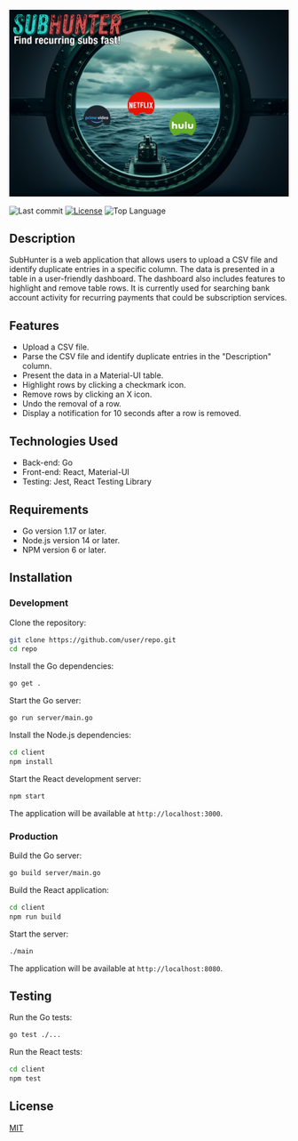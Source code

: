 ![SubHunter Logo](assets/SubHunter.png)

![Last commit](https://img.shields.io/github/last-commit/infamousjoeg/SubHunter)
[![License](https://img.shields.io/github/license/infamousjoeg/SubHunter)](LICENSE)
![Top Language](https://img.shields.io/github/languages/top/infamousjoeg/SubHunter)

## Description

SubHunter is a web application that allows users to upload a CSV file and identify duplicate entries in a specific column. The data is presented in a table in a user-friendly dashboard. The dashboard also includes features to highlight and remove table rows.  It is currently used for searching bank account activity for recurring payments that could be subscription services.

## Features

- Upload a CSV file.
- Parse the CSV file and identify duplicate entries in the "Description" column.
- Present the data in a Material-UI table.
- Highlight rows by clicking a checkmark icon.
- Remove rows by clicking an X icon.
- Undo the removal of a row.
- Display a notification for 10 seconds after a row is removed.

## Technologies Used

- Back-end: Go
- Front-end: React, Material-UI
- Testing: Jest, React Testing Library

## Requirements

- Go version 1.17 or later.
- Node.js version 14 or later.
- NPM version 6 or later.

## Installation

### Development

Clone the repository:

```sh
git clone https://github.com/user/repo.git
cd repo
```

Install the Go dependencies:

```sh
go get .
```

Start the Go server:

```sh
go run server/main.go
```

Install the Node.js dependencies:

```sh
cd client
npm install
```

Start the React development server:

```sh
npm start
```

The application will be available at `http://localhost:3000`.

### Production

Build the Go server:

```sh
go build server/main.go
```

Build the React application:

```sh
cd client
npm run build
```

Start the server:

```sh
./main
```

The application will be available at `http://localhost:8080`.

## Testing

Run the Go tests:

```sh
go test ./...
```

Run the React tests:

```sh
cd client
npm test
```

## License

[MIT](LICENSE)
